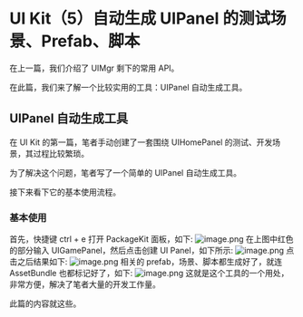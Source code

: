 # UI Kit（5）自动生成 UIPanel 的测试场景、Prefab、脚本
在上一篇，我们介绍了 UIMgr 剩下的常用 API。

在此篇，我们来了解一个比较实用的工具：UIPanel 自动生成工具。

## UIPanel 自动生成工具
在 UI Kit 的第一篇，笔者手动创建了一套围绕 UIHomePanel 的测试、开发场景，其过程比较繁琐。

为了解决这个问题，笔者写了一个简单的 UIPanel 自动生成工具。

接下来看下它的基本使用流程。

### 基本使用
首先，快捷键 ctrl + e 打开 PackageKit 面板，如下:
![image.png](http://file.liangxiegame.com/8bdf53eb-0083-440d-8c32-a29a14197ea6.png)
在上图中红色的部分输入 UIGamePanel，然后点击创建 UI Panel，如下所示:
![image.png](http://file.liangxiegame.com/de4a93f8-21f3-45df-9d85-a854cd9f0118.png)
点击之后结果如下:
![image.png](http://file.liangxiegame.com/e03be66d-a871-4a9c-9453-3c99989adcae.png)
相关的 prefab，场景、脚本都生成好了，就连 AssetBundle 也都标记好了，如下:
![image.png](http://file.liangxiegame.com/a59d7991-f673-42c5-b30e-bca74045c6ed.png)
这就是这个工具的一个用处，非常方便，解决了笔者大量的开发工作量。

此篇的内容就这些。
